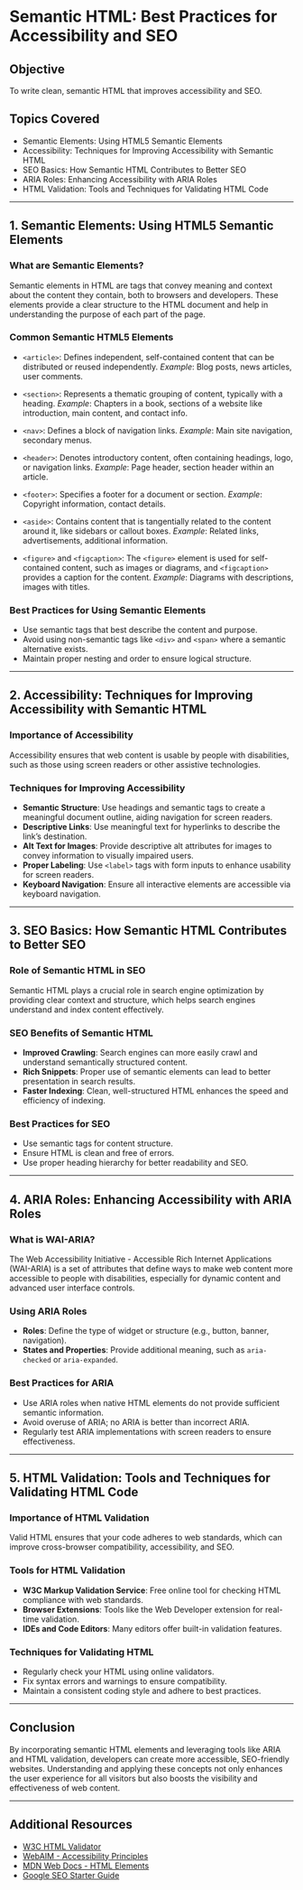 # Semantic HTML: Best Practices for Accessibility and SEO

## Objective

To write clean, semantic HTML that improves accessibility and SEO.

## Topics Covered

* Semantic Elements: Using HTML5 Semantic Elements
* Accessibility: Techniques for Improving Accessibility with Semantic HTML
* SEO Basics: How Semantic HTML Contributes to Better SEO
* ARIA Roles: Enhancing Accessibility with ARIA Roles
* HTML Validation: Tools and Techniques for Validating HTML Code

---

## 1. Semantic Elements: Using HTML5 Semantic Elements

### What are Semantic Elements?

Semantic elements in HTML are tags that convey meaning and context about the content they contain, both to browsers and developers. These elements provide a clear structure to the HTML document and help in understanding the purpose of each part of the page.

### Common Semantic HTML5 Elements

* `<article>`: Defines independent, self-contained content that can be distributed or reused independently.
  *Example*: Blog posts, news articles, user comments.

* `<section>`: Represents a thematic grouping of content, typically with a heading.
  *Example*: Chapters in a book, sections of a website like introduction, main content, and contact info.

* `<nav>`: Defines a block of navigation links.
  *Example*: Main site navigation, secondary menus.

* `<header>`: Denotes introductory content, often containing headings, logo, or navigation links.
  *Example*: Page header, section header within an article.

* `<footer>`: Specifies a footer for a document or section.
  *Example*: Copyright information, contact details.

* `<aside>`: Contains content that is tangentially related to the content around it, like sidebars or callout boxes.
  *Example*: Related links, advertisements, additional information.

* `<figure>` and `<figcaption>`: The `<figure>` element is used for self-contained content, such as images or diagrams, and `<figcaption>` provides a caption for the content.
  *Example*: Diagrams with descriptions, images with titles.

### Best Practices for Using Semantic Elements

* Use semantic tags that best describe the content and purpose.
* Avoid using non-semantic tags like `<div>` and `<span>` where a semantic alternative exists.
* Maintain proper nesting and order to ensure logical structure.

---

## 2. Accessibility: Techniques for Improving Accessibility with Semantic HTML

### Importance of Accessibility

Accessibility ensures that web content is usable by people with disabilities, such as those using screen readers or other assistive technologies.

### Techniques for Improving Accessibility

* **Semantic Structure**: Use headings and semantic tags to create a meaningful document outline, aiding navigation for screen readers.
* **Descriptive Links**: Use meaningful text for hyperlinks to describe the link’s destination.
* **Alt Text for Images**: Provide descriptive alt attributes for images to convey information to visually impaired users.
* **Proper Labeling**: Use `<label>` tags with form inputs to enhance usability for screen readers.
* **Keyboard Navigation**: Ensure all interactive elements are accessible via keyboard navigation.

---

## 3. SEO Basics: How Semantic HTML Contributes to Better SEO

### Role of Semantic HTML in SEO

Semantic HTML plays a crucial role in search engine optimization by providing clear context and structure, which helps search engines understand and index content effectively.

### SEO Benefits of Semantic HTML

* **Improved Crawling**: Search engines can more easily crawl and understand semantically structured content.
* **Rich Snippets**: Proper use of semantic elements can lead to better presentation in search results.
* **Faster Indexing**: Clean, well-structured HTML enhances the speed and efficiency of indexing.

### Best Practices for SEO

* Use semantic tags for content structure.
* Ensure HTML is clean and free of errors.
* Use proper heading hierarchy for better readability and SEO.

---

## 4. ARIA Roles: Enhancing Accessibility with ARIA Roles

### What is WAI-ARIA?

The Web Accessibility Initiative - Accessible Rich Internet Applications (WAI-ARIA) is a set of attributes that define ways to make web content more accessible to people with disabilities, especially for dynamic content and advanced user interface controls.

### Using ARIA Roles

* **Roles**: Define the type of widget or structure (e.g., button, banner, navigation).
* **States and Properties**: Provide additional meaning, such as `aria-checked` or `aria-expanded`.

### Best Practices for ARIA

* Use ARIA roles when native HTML elements do not provide sufficient semantic information.
* Avoid overuse of ARIA; no ARIA is better than incorrect ARIA.
* Regularly test ARIA implementations with screen readers to ensure effectiveness.

---

## 5. HTML Validation: Tools and Techniques for Validating HTML Code

### Importance of HTML Validation

Valid HTML ensures that your code adheres to web standards, which can improve cross-browser compatibility, accessibility, and SEO.

### Tools for HTML Validation

* **W3C Markup Validation Service**: Free online tool for checking HTML compliance with web standards.
* **Browser Extensions**: Tools like the Web Developer extension for real-time validation.
* **IDEs and Code Editors**: Many editors offer built-in validation features.

### Techniques for Validating HTML

* Regularly check your HTML using online validators.
* Fix syntax errors and warnings to ensure compatibility.
* Maintain a consistent coding style and adhere to best practices.

---

## Conclusion

By incorporating semantic HTML elements and leveraging tools like ARIA and HTML validation, developers can create more accessible, SEO-friendly websites. Understanding and applying these concepts not only enhances the user experience for all visitors but also boosts the visibility and effectiveness of web content.

---

## Additional Resources

* [W3C HTML Validator](https://www.geeksforgeeks.org/what-is-html-validation-and-why-is-it-important-for-seo/)
* [WebAIM - Accessibility Principles](https://blog.tbhcreative.com/website-accessibility-semantic-html-and-aria/)
* [MDN Web Docs - HTML Elements](https://developer.mozilla.org/en-US/docs/Web/HTML/Element)
* [Google SEO Starter Guide](https://developers.google.com/search/docs/fundamentals/seo-starter-guide)
